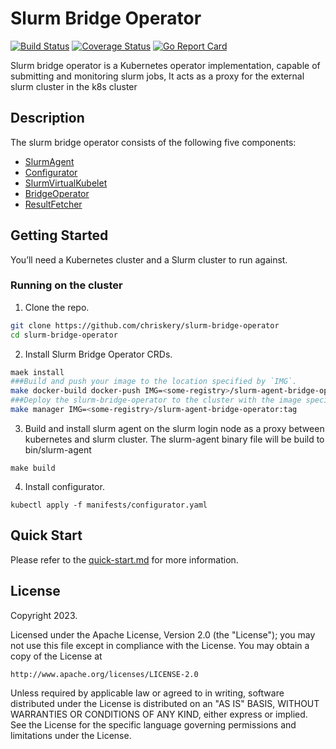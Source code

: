 # Slurm Bridge Operator
[![Build Status](https://github.com/chriskery/slurm-bridge-operator/actions/workflows/test-go.yml/badge.svg?branch=master)](https://github.com/chriskery/slurm-bridge-operator/actions/workflows/test-go.yaml?branch=master)
[![Coverage Status](https://coveralls.io/repos/github/chriskery/slurm-bridge-operator/badge.svg?branch=master)](https://coveralls.io/github/chriskery/slurm-bridge-operator?branch=master)
[![Go Report Card](https://goreportcard.com/badge/github.com/chriskery/slurm-bridge-operator)](https://goreportcard.com/report/github.com/chriskery/slurm-bridge-operator)

Slurm bridge operator is a Kubernetes operator implementation, capable of submitting and monitoring slurm jobs, It acts
as a proxy for the external slurm cluster in the k8s cluster

## Description

The slurm bridge operator consists of the following five components:

- [SlurmAgent](cmd/slurm-agent/slurm-agent.go)
- [Configurator](cmd/configurator/configurator.go)
- [SlurmVirtualKubelet](cmd/slurm-virtual-kubelet/slurm-virtual-kubelet.go)
- [BridgeOperator](cmd/bridge-operator/bridge-operator.go)
- [ResultFetcher](cmd/result-fetcher/result-fetcher.go)

## Getting Started

You’ll need a Kubernetes cluster and a Slurm cluster to run against.

### Running on the cluster

1. Clone the repo.

```bash
git clone https://github.com/chriskery/slurm-bridge-operator
cd slurm-bridge-operator
```

2. Install Slurm Bridge Operator CRDs.

```sh
maek install
###Build and push your image to the location specified by `IMG`.
make docker-build docker-push IMG=<some-registry>/slurm-agent-bridge-operator:tag
###Deploy the slurm-bridge-operator to the cluster with the image specified by `IMG`.
make manager IMG=<some-registry>/slurm-agent-bridge-operator:tag
```

3. Build and install slurm agent on the slurm login node as a proxy between kubernetes and slurm cluster.
   The slurm-agent binary file will be build to bin/slurm-agent

```shell
make build

```

4. Install configurator.

```shell
kubectl apply -f manifests/configurator.yaml
```

## Quick Start

Please refer to the [quick-start.md](docs/quick-start.md)  for more information.

## License

Copyright 2023.

Licensed under the Apache License, Version 2.0 (the "License");
you may not use this file except in compliance with the License.
You may obtain a copy of the License at

    http://www.apache.org/licenses/LICENSE-2.0

Unless required by applicable law or agreed to in writing, software
distributed under the License is distributed on an "AS IS" BASIS,
WITHOUT WARRANTIES OR CONDITIONS OF ANY KIND, either express or implied.
See the License for the specific language governing permissions and
limitations under the License.

